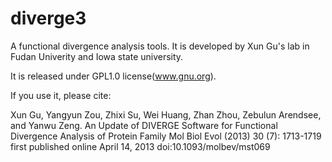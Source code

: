 # diverge3
A functional divergence analysis tools.
It is developed by Xun Gu's lab in Fudan Univerity and Iowa state university.

It is released under GPL1.0 license(www.gnu.org).

If you use it, please cite:

Xun Gu, Yangyun Zou, Zhixi Su, Wei Huang, Zhan Zhou, Zebulun Arendsee, and Yanwu Zeng.
An Update of DIVERGE Software for Functional Divergence Analysis of Protein Family
Mol Biol Evol (2013) 30 (7): 1713-1719 first published online April 14, 2013 doi:10.1093/molbev/mst069 


